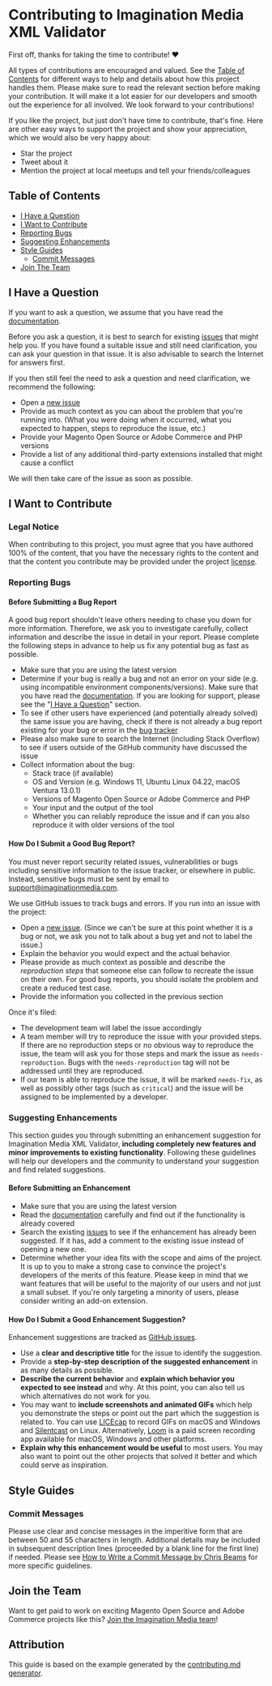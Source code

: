 # Contributing to Imagination Media XML Validator

First off, thanks for taking the time to contribute! ❤️

All types of contributions are encouraged and valued. See the
[Table of Contents] for different ways to help and details about how this
project handles them. Please make sure to read the relevant section before
making your contribution. It will make it a lot easier for our developers and
smooth out the experience for all involved. We look forward to your
contributions!

If you like the project, but just don't have time to contribute, that's fine.
Here are other easy ways to support the project and show your appreciation,
which we would also be very happy about:
- Star the project
- Tweet about it
- Mention the project at local meetups and tell your friends/colleagues

## Table of Contents

- [I Have a Question](#i-have-a-question)
- [I Want to Contribute](#i-want-to-contribute)
- [Reporting Bugs](#reporting-bugs)
- [Suggesting Enhancements](#suggesting-enhancements)
- [Style Guides](#style-guides)
  - [Commit Messages](#commit-messages)
- [Join The Team](#join-the-team)

## I Have a Question

If you want to ask a question, we assume that you have read the [documentation].

Before you ask a question, it is best to search for existing [issues] that might
help you. If you have found a suitable issue and still need clarification, you
can ask your question in that issue. It is also advisable to search the Internet
for answers first.

If you then still feel the need to ask a question and need clarification, we
recommend the following:

- Open a [new issue]
- Provide as much context as you can about the problem that you're running into.
(What you were doing when it occurred, what you expected to happen, steps to
reproduce the issue, etc.)
- Provide your Magento Open Source or Adobe Commerce and PHP versions
- Provide a list of any additional third-party extensions installed that might
cause a conflict

We will then take care of the issue as soon as possible.

## I Want to Contribute

### Legal Notice

When contributing to this project, you must agree that you have authored 100% of
the content, that you have the necessary rights to the content and that the
content you contribute may be provided under the project [license].

### Reporting Bugs

#### Before Submitting a Bug Report

A good bug report shouldn't leave others needing to chase you down for more
information. Therefore, we ask you to investigate carefully, collect information
and describe the issue in detail in your report. Please complete the following
steps in advance to help us fix any potential bug as fast as possible.

- Make sure that you are using the latest version
- Determine if your bug is really a bug and not an error on your side (e.g.
using incompatible environment components/versions). Make sure that you have
read the [documentation]. If you are looking for support, please see the
"[I Have a Question]" section.
- To see if other users have experienced (and potentially already solved) the
same issue you are having, check if there is not already a bug report existing
for your bug or error in the [bug tracker]
- Please also make sure to search the Internet (including Stack Overflow) to see
if users outside of the GitHub community have discussed the issue
- Collect information about the bug:
  - Stack trace (if available)
  - OS and Version (e.g. Windows 11, Ubuntu Linux 04.22, macOS Ventura 13.0.1)
  - Versions of Magento Open Source or Adobe Commerce and PHP
  - Your input and the output of the tool
  - Whether you can reliably reproduce the issue and if can you also reproduce
  it with older versions of the tool

#### How Do I Submit a Good Bug Report?

You must never report security related issues, vulnerabilities or bugs including
sensitive information to the issue tracker, or elsewhere in public. Instead,
sensitive bugs must be sent by email to [support@imaginationmedia.com].

We use GitHub issues to track bugs and errors. If you run into an issue with the
project:

- Open a [new issue]. (Since we can't be sure at this point whether it is a bug
or not, we ask you not to talk about a bug yet and not to label the issue.)
- Explain the behavior you would expect and the actual behavior
- Please provide as much context as possible and describe the
*reproduction steps* that someone else can follow to recreate the issue on their
own. For good bug reports, you should isolate the problem and create a reduced
test case.
- Provide the information you collected in the previous section

Once it's filed:

- The development team will label the issue accordingly
- A team member will try to reproduce the issue with your provided steps. If
there are no reproduction steps or no obvious way to reproduce the issue, the
team will ask you for those steps and mark the issue as `needs-reproduction`.
Bugs with the `needs-reproduction` tag will not be addressed until they are
reproduced.
- If our team is able to reproduce the issue, it will be marked `needs-fix`, as
well as possibly other tags (such as `critical`) and the issue will be assigned
to be implemented by a developer.

### Suggesting Enhancements

This section guides you through submitting an enhancement suggestion for
Imagination Media XML Validator, **including completely new features and minor
improvements to existing functionality**. Following these guidelines will help
our developers and the community to understand your suggestion and find related
suggestions.

#### Before Submitting an Enhancement

- Make sure that you are using the latest version
- Read the [documentation] carefully and find out if the functionality is
already covered
- Search the existing [issues] to see if the enhancement has already been
suggested. If it has, add a comment to the existing issue instead of opening a
new one.
- Determine whether your idea fits with the scope and aims of the project.
It is up to you to make a strong case to convince the project's developers of
the merits of this feature. Please keep in mind that we want features that will
be useful to the majority of our users and not just a small subset. If you're
only targeting a minority of users, please consider writing an add-on extension.

#### How Do I Submit a Good Enhancement Suggestion?

Enhancement suggestions are tracked as [GitHub issues].

- Use a **clear and descriptive title** for the issue to identify the
suggestion.
- Provide a **step-by-step description of the suggested enhancement** in as many
details as possible.
- **Describe the current behavior** and **explain which behavior you expected to
see instead** and why. At this point, you can also tell us which alternatives do
not work for you.
- You may want to **include screenshots and animated GIFs** which help you
demonstrate the steps or point out the part which the suggestion is related to.
You can use [LICEcap](https://www.cockos.com/licecap/) to record GIFs on macOS
and Windows and [Silentcast] on Linux. Alternatively, [Loom] is a paid screen
recording app available for macOS, Windows and other platforms.
- **Explain why this enhancement would be useful** to most users. You may also
want to point out the other projects that solved it better and which could serve
as inspiration.

## Style Guides
### Commit Messages
Please use clear and concise messages in the imperitive form that are between 50
and 55 characters in length. Additional details may be included in subsequent
description lines (proceeded by a blank line for the first line) if needed.
Please see [How to Write a Commit Message by Chris Beams] for more specific
guidelines.

## Join the Team

Want to get paid to work on exciting Magento Open Source and Adobe Commerce
projects like this? [Join the Imagination Media team]!

## Attribution

This guide is based on the example generated by the [contributing.md generator].

[Table of Contents]: #table-of-contents
[documentation]: README.md
[issues]: https://github.com/Imagination-Media/magento-module-xml-validator/issues
[new issue]: https://github.com/Imagination-Media/magento-module-xml-validator/issues/new
[license]: ./LICENSE
[I Have a Question]: #i-have-a-question
[bug tracker]: https://github.com/Imagination-Media/magento-module-xml-validator/issues?q=label%3Abug
[support@imaginationmedia.com]: mailto:support@imaginationmedia.com?subject=Security%20Issue%20in%20XML%20Validator
[GitHub issues]: https://github.com/Imagination-Media/magento-module-xml-validator/issues
[LICEcap]: https://www.cockos.com/licecap/
[Silentcast]: https://github.com/colinkeenan/silentcast
[Loom]: https://www.loom.com/
[How to Write a Commit Message by Chris Beams]: https://cbea.ms/git-commit/
[Join the Imagination Media team]: https://imaginationmedia.com/careers
[contributing.md generator]: https://generator.contributing.md/